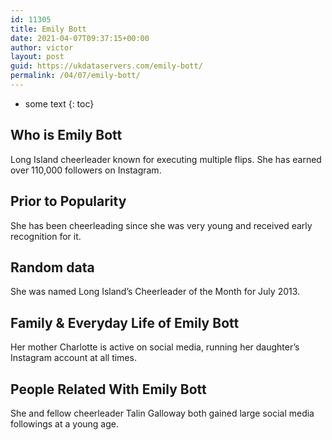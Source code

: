 ```yaml
---
id: 11305
title: Emily Bott
date: 2021-04-07T09:37:15+00:00
author: victor
layout: post
guid: https://ukdataservers.com/emily-bott/
permalink: /04/07/emily-bott/
---
```


* some text
{: toc}


## Who is Emily Bott



Long Island cheerleader known for executing multiple flips. She has earned over 110,000 followers on Instagram.

                
                
                
## Prior to Popularity



She has been cheerleading since she was very young and received early recognition for it.

                
                
                
## Random data



She was named Long Island&#8217;s Cheerleader of the Month for July 2013.

                
                
                
## Family & Everyday Life of Emily Bott



Her mother Charlotte is active on social media, running her daughter&#8217;s Instagram account at all times.

                
                
                
## People Related With Emily Bott



She and fellow cheerleader Talin Galloway both gained large social media followings at a young age. 

                
              
            
          
          
          